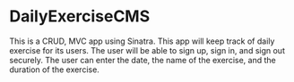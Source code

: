 # DailyExerciseCMS

This is a CRUD, MVC app using Sinatra. This app will keep track of daily exercise for its users. The user will be able to sign up, sign in, and sign out securely. The user can enter the date, the name of the exercise, and the duration of the exercise.
